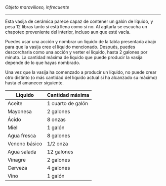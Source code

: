 *Objeto maravilloso, infrecuente*

***

Esta vasija de cerámica parece capaz de contener un galón de líquido, y pesa 12 libras tanto si está llena como si no. Al agitarla se escucha un chapoteo proveniente del interior, incluso aun que esté vacía.

Puedes usar una acción y nombrar un líquido de la tabla presentada abajo para que la vasija cree el líquido mencionado. Después, puedes descorcharla como una acción y verter el líquido, hasta 2 galones por minuto. La cantidad máxima de líquido que puede producir la vasija depende de lo que hayas nombrado.

Una vez que la vasija ha comenzado a producir un líquido, no puede crear otro distinto (o más cantidad del líquido actual si ha alcanzado su máximo) hasta el amanecer siguiente.

| Líquido | Cantidad máxima |
| --- | --- |
|Aceite | 1 cuarto de galón |
| Mayonesa | 2 galones |
| Ácido | 8 onzas |
| Miel  | 1 galón |
| Agua fresca | 8 galones |
| Veneno básico | 1/2 onza |
| Agua salada  | 12 galones | 
| Vinagre  | 2 galones |
| Cerveza | 4 galones |
| Vino | 1 galón |